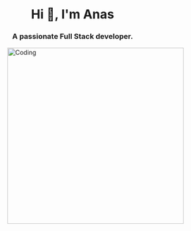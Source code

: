 <h1 align="center">Hi 👋, I'm Anas</h1>
<h3 align="center">A passionate Full Stack developer. </h3>
<img align="right" alt="Coding" width="400" src="https://dresma.ai/wp-content/uploads/2022/01/Back-End-Developer-Node-JS-2.gif">
